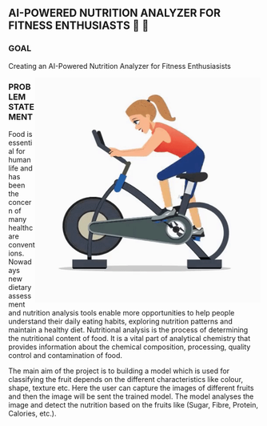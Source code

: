 ## AI-POWERED NUTRITION ANALYZER FOR FITNESS ENTHUSIASTS  :muscle: :grapes:
### GOAL 
Creating an AI-Powered Nutrition Analyzer for Fitness Enthusiasists


<img src="https://github.com/IBM-EPBL/IBM-Project-17832-1659676633/blob/main/Gif/cycling_.gif" height=450 width=450 align="right">

### PROBLEM STATEMENT

Food is essential for human life and has been the concern of many healthcare conventions. Nowadays new dietary assessment and nutrition analysis tools enable more opportunities to help people understand their daily eating habits, exploring nutrition patterns and maintain a healthy diet. Nutritional analysis is the process of determining the nutritional content of food. It is a vital part of analytical chemistry that provides information about the chemical composition, processing, quality control and contamination of food.

 
The main aim of the project is to building a model which is used for classifying the fruit depends on the different characteristics like colour, shape, texture etc. Here the user can capture the images of different fruits and then the image will be sent the trained model. The model analyses the image and detect the nutrition based on the fruits like (Sugar, Fibre, Protein, Calories, etc.).

